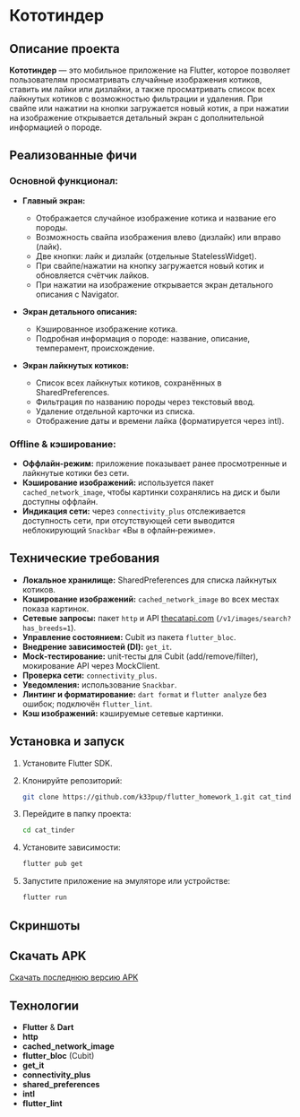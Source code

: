 # Кототиндер

## Описание проекта

**Кототиндер** — это мобильное приложение на Flutter, которое позволяет пользователям просматривать случайные изображения котиков, ставить им лайки или дизлайки, а также просматривать список всех лайкнутых котиков с возможностью фильтрации и удаления. При свайпе или нажатии на кнопки загружается новый котик, а при нажатии на изображение открывается детальный экран с дополнительной информацией о породе.

## Реализованные фичи

### Основной функционал:

* **Главный экран:**

    * Отображается случайное изображение котика и название его породы.
    * Возможность свайпа изображения влево (дизлайк) или вправо (лайк).
    * Две кнопки: лайк и дизлайк (отдельные StatelessWidget).
    * При свайпе/нажатии на кнопку загружается новый котик и обновляется счётчик лайков.
    * При нажатии на изображение открывается экран детального описания с Navigator.

* **Экран детального описания:**

    * Кэшированное изображение котика.
    * Подробная информация о породе: название, описание, темперамент, происхождение.

* **Экран лайкнутых котиков:**

    * Список всех лайкнутых котиков, сохранённых в SharedPreferences.
    * Фильтрация по названию породы через текстовый ввод.
    * Удаление отдельной карточки из списка.
    * Отображение даты и времени лайка (форматируется через intl).

### Offline & кэширование:

* **Оффлайн-режим:** приложение показывает ранее просмотренные и лайкнутые котики без сети.
* **Кэширование изображений:** используется пакет `cached_network_image`, чтобы картинки сохранялись на диск и были доступны оффлайн.
* **Индикация сети:** через `connectivity_plus` отслеживается доступность сети, при отсутствующей сети выводится неблокирующий `Snackbar` «Вы в офлайн‑режиме».

## Технические требования

* **Локальное хранилище:** SharedPreferences для списка лайкнутых котиков.
* **Кэширование изображений:** `cached_network_image` во всех местах показа картинок.
* **Сетевые запросы:** пакет `http` и API [thecatapi.com](https://thecatapi.com) (`/v1/images/search?has_breeds=1`).
* **Управление состоянием:** Cubit из пакета `flutter_bloc`.
* **Внедрение зависимостей (DI):** `get_it`.
* **Mock‑тестирование:** unit‑тесты для Cubit (add/remove/filter), мокирование API через MockClient.
* **Проверка сети:** `connectivity_plus`.
* **Уведомления:** использование `Snackbar`.
* **Линтинг и форматирование:** `dart format` и `flutter analyze` без ошибок; подключён `flutter_lint`.
* **Кэш изображений:** кэшируемые сетевые картинки.

## Установка и запуск

1. Установите Flutter SDK.
2. Клонируйте репозиторий:

   ```bash
   git clone https://github.com/k33pup/flutter_homework_1.git cat_tinder
   ```
3. Перейдите в папку проекта:

   ```bash
   cd cat_tinder
   ```
4. Установите зависимости:

   ```bash
   flutter pub get
   ```
5. Запустите приложение на эмуляторе или устройстве:

   ```bash
   flutter run
   ```

## Скриншоты


## Скачать APK
[Скачать последнюю версию APK]()

## Технологии

* **Flutter** & **Dart**
* **http**
* **cached\_network\_image**
* **flutter\_bloc** (Cubit)
* **get\_it**
* **connectivity\_plus**
* **shared\_preferences**
* **intl**
* **flutter\_lint**
